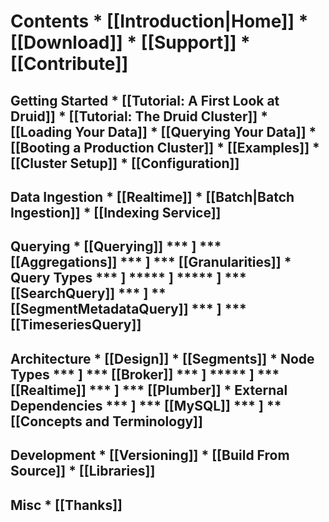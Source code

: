Contents
\* [[Introduction|Home]]
\* [[Download]]
\* [[Support]]
\* [[Contribute]]
========================

Getting Started
\* [[Tutorial: A First Look at Druid]]
\* [[Tutorial: The Druid Cluster]]
\* [[Loading Your Data]]
\* [[Querying Your Data]]
\* [[Booting a Production Cluster]]
\* [[Examples]]
\* [[Cluster Setup]]
\* [[Configuration]]
--------------------------------------

Data Ingestion
\* [[Realtime]]
\* [[Batch|Batch Ingestion]]
\* [[Indexing Service]]
----------------------------

Querying
\* [[Querying]]
**\* ]
**\* [[Aggregations]]
**\* ]
**\* [[Granularities]]
\* Query Types
**\* ]
****\* ]
****\* ]
**\* [[SearchQuery]]
**\* ]
** [[SegmentMetadataQuery]]
**\* ]
**\* [[TimeseriesQuery]]
---------------------------

Architecture
\* [[Design]]
\* [[Segments]]
\* Node Types
**\* ]
**\* [[Broker]]
**\* ]
****\* ]
**\* [[Realtime]]
**\* ]
**\* [[Plumber]]
\* External Dependencies
**\* ]
**\* [[MySQL]]
**\* ]
** [[Concepts and Terminology]]
-------------------------------

Development
\* [[Versioning]]
\* [[Build From Source]]
\* [[Libraries]]
------------------------

Misc
\* [[Thanks]]
-------------
